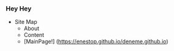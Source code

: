 ### **Hey Hey**
* Site Map
  * About
  * Content
  * [MainPage!] (https://enestop.github.io/deneme.github.io)
